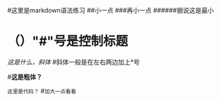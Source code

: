 #这里是markdown语法练习
##小一点
###再小一点
######据说这是最小
# （）"#"号是控制标题
*这是什么，斜体*
#斜体一般是在左右两边加上*号

#**这是粗体？**


`这里是代码？`
#`加大一点看看`



